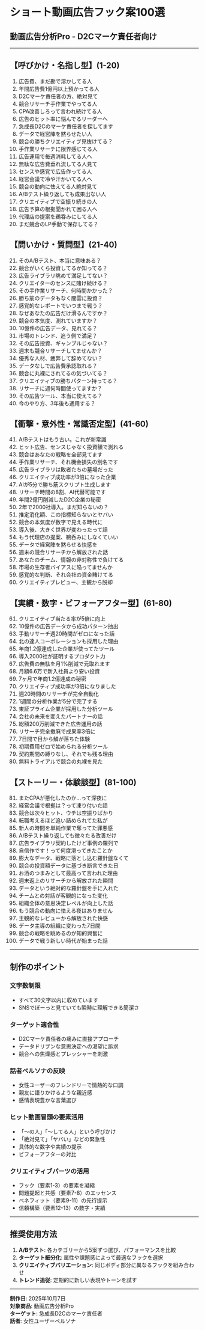 # ショート動画広告フック案100選
## 動画広告分析Pro - D2Cマーケ責任者向け

---

## 【呼びかけ・名指し型】(1-20)

1. 広告費、まだ勘で溶かしてる人
2. 年間広告費1億円以上預かってる人
3. D2Cマーケ責任者の方、絶対見て
4. 競合リサーチ手作業でやってる人
5. CPA改善しろって言われ続けてる人
6. 広告のヒット率に悩んでるリーダーへ
7. 急成長D2Cのマーケ責任者を探してます
8. データで経営陣を黙らせたい人
9. 競合の勝ちクリエイティブ見抜けてる？
10. 手作業リサーチに限界感じてる人
11. 広告運用で毎週消耗してる人へ
12. 無駄な広告費垂れ流してる人見て
13. センスや感覚で広告作ってる人
14. 経営会議で冷や汗かいてる人へ
15. 競合の動向に怯えてる人絶対見て
16. A/Bテスト繰り返しても成果出ない人
17. クリエイティブで空振り続きの人
18. 広告予算の根拠聞かれて困る人へ
19. 代理店の提案を鵜呑みにしてる人
20. まだ競合のLP手動で保存してる？

## 【問いかけ・質問型】(21-40)

21. そのA/Bテスト、本当に意味ある？
22. 競合がいくら投資してるか知ってる？
23. 広告ライブラリ眺めて満足してない？
24. クリエイターのセンスに賭け続ける？
25. その手作業リサーチ、何時間かかった？
26. 勝ち筋のデータもなく闇雲に投資？
27. 感覚的なレポートでいつまで戦う？
28. なぜあなたの広告だけ滑るんですか？
29. 競合の本気度、測れていますか？
30. 10億件の広告データ、見れてる？
31. 市場のトレンド、追う側で満足？
32. その広告投資、ギャンブルじゃない？
33. 週末も競合リサーチしてませんか？
34. 優秀な人材、疲弊して辞めてない？
35. データなしで広告費承認取れる？
36. 競合に丸裸にされてるの気づいてる？
37. クリエイティブの勝ちパターン持ってる？
38. リサーチに週何時間使ってますか？
39. その広告ツール、本当に使えてる？
40. 今のやり方、3年後も通用する？

## 【衝撃・意外性・常識否定型】(41-60)

41. A/Bテストはもう古い。これが新常識
42. ヒット広告、センスじゃなく投資額で測れる
43. 競合はあなたの戦略を全部見てます
44. 手作業リサーチ、それ機会損失の別名です
45. 広告ライブラリは敗者たちの墓場だった
46. クリエイティブ成功率が3倍になった企業
47. AIが5分で勝ち筋スクリプト生成します
48. リサーチ時間の8割、AI代替可能です
49. 年間2億円削減したD2C企業の秘密
50. 2年で2000社導入。まだ知らないの？
51. 推定消化額、この指標知らないとヤバい
52. 競合の本気度が数字で見える時代に
53. 導入後、大きく世界が変わったって話
54. もう代理店の提案、鵜呑みにしなくていい
55. データで経営陣を黙らせる快感を
56. 週末の競合リサーチから解放された話
57. あなたのチーム、情報の非対称性で負けてる
58. 市場の生存者バイアスに陥ってませんか
59. 感覚的な判断、それ会社の資金賭けてる
60. クリエイティブレビュー、主観から脱却

## 【実績・数字・ビフォーアフター型】(61-80)

61. クリエイティブ当たる率が5倍に向上
62. 10億件の広告データから成功パターン抽出
63. 手動リサーチ週20時間がゼロになった話
64. 北の達人コーポレーションも採用した理由
65. 年商1.2億達成した企業が使ってたツール
66. 導入2000社が証明するプロダクト力
67. 広告費の無駄を月1%削減で元取れます
68. 月額6.6万で新入社員より安い投資
69. 7ヶ月で年商1.2億達成の秘密
70. クリエイティブ成功率が3倍になりました
71. 週20時間のリサーチが完全自動化
72. 1週間の分析作業が5分で完了する
73. 東証プライム企業が採用した分析ツール
74. 会社の未来を変えたパートナーの話
75. 総額200万削減できた広告運用の話
76. リサーチ完全撤廃で成果率3倍に
77. 7日間で目から鱗が落ちた体験
78. 初期費用ゼロで始められる分析ツール
79. 契約期間の縛りなし、それでも残る理由
80. 無料トライアルで競合の丸裸を見た

## 【ストーリー・体験談型】(81-100)

81. またCPAが悪化したのか…って深夜に
82. 経営会議で根拠は？って凍り付いた話
83. 競合は次々ヒット、ウチは空振りばかり
84. 転職考えるほど追い詰められてた私が
85. 新人の時間を単純作業で奪ってた罪悪感
86. A/Bテスト繰り返しても微々たる改善だけ
87. 広告ライブラリ契約したけど事例の羅列で
88. 自信作です！って何度滑ってきたことか
89. 膨大なデータ、戦略に落とし込む羅針盤なくて
90. 競合の投資額データに基づき断言できた日
91. お酒のつまみとして最高って言われた理由
92. 週末返上のリサーチから解放された瞬間
93. データという絶対的な羅針盤を手に入れた
94. チームとの対話が客観的になった変化
95. 組織全体の意思決定レベルが向上した話
96. もう競合の動向に怯える夜はありません
97. 主観的なレビューから解放された快感
98. データ主導の組織に変わった7日間
99. 競合の戦略を眺めるのが知的興奮に
100. データで戦う新しい時代が始まった話

---

## 制作のポイント

### 文字数制限
- すべて30文字以内に収めています
- SNSでぼーっと見ていても瞬時に理解できる簡潔さ

### ターゲット適合性
- D2Cマーケ責任者の痛みに直接アプローチ
- データドリブンな意思決定への渇望に訴求
- 競合への焦燥感とプレッシャーを刺激

### 話者ペルソナの反映
- 女性ユーザーのフレンドリーで情熱的な口調
- 親友に語りかけるような親近感
- 感情表現豊かな言葉選び

### ヒット動画冒頭の要素活用
- 「〜の人」「〜してる人」という呼びかけ
- 「絶対見て」「ヤバい」などの緊急性
- 具体的な数字や実績の提示
- ビフォーアフターの対比

### クリエイティブパーツの活用
- フック（要素1-3）の要素を凝縮
- 問題提起と共感（要素7-8）のエッセンス
- ベネフィット（要素9-11）の先行提示
- 信頼構築（要素12-13）の数字・実績

---

## 推奨使用方法

1. **A/Bテスト**: 各カテゴリーから5案ずつ選び、パフォーマンスを比較
2. **ターゲット細分化**: 属性や課題感によって最適なフックを選択
3. **クリエイティブバリエーション**: 同じボディ部分に異なるフックを組み合わせ
4. **トレンド追従**: 定期的に新しい表現やトーンを試す

---

**制作日**: 2025年10月7日  
**対象商品**: 動画広告分析Pro  
**ターゲット**: 急成長D2Cのマーケ責任者  
**話者**: 女性ユーザーペルソナ

